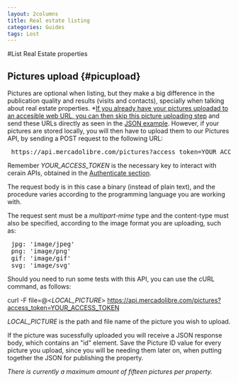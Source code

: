 ```yaml
---
layout: 2columns
title: Real estate listing
categories: Guides
tags: Lost
---
```


#List Real Estate properties

Pictures upload	{#picupload}
------------
Pictures are optional when listing, but they make a big difference in the publication quality and results (visits and contacts), specially when talking about real estate properties. *<u>If you already have your pictures uploadad to an accesible web URL, you can then skip this picture uploading step</u> and send these URLs directly as seen in the [JSON example](/new-real-estate-list-item). However, if your pictures are stored locally, you will then have to upload them to our Pictures API, by sending a POST request to the following URL:
<pre class="terminal">
 https://api.mercadolibre.com/pictures?access_token=YOUR_ACCESS_TOKEN 
</pre>

Remember *YOUR_ACCESS_TOKEN* is the necessary key to interact with cerain APIs, obtained in the [Authenticate section](/res-authenticate).

The request body is in this case a binary (instead of plain text), and the procedure varies according to the programming language you are working with.

The request sent must be a *multipart-mime* type and the content-type must also be specified, according to the image format you are uploading, such as:
<pre class="terminal">
 jpg: 'image/jpeg'
 png: 'image/png'
 gif: 'image/gif'
 svg: 'image/svg'
</pre>
Should you need to run some tests with this API, you can use the cURL command, as follows:

curl -F file=@<*LOCAL_PICTURE*> https://api.mercadolibre.com/pictures?access_token=YOUR_ACCESS_TOKEN

*LOCAL_PICTURE* is the path and file name of the picture you wish to upload.

If the picture was sucessfully uploaded you will receive a JSON response body, which contains an "id" element. Save the Picture ID value for every picture you upload, since you will be needing them later on, when putting together the JSON for publishing the property.

*There is currently a maximum amount of fifteen pictures per property.*